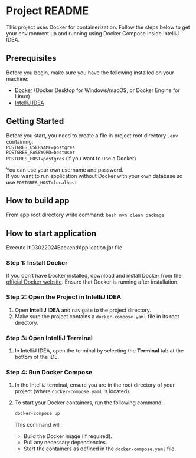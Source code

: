 # Project README

This project uses Docker for containerization. Follow the steps below to get your environment up and running using Docker Compose inside IntelliJ IDEA.

## Prerequisites

Before you begin, make sure you have the following installed on your machine:

- [Docker](https://www.docker.com/products/docker-desktop) (Docker Desktop for Windows/macOS, or Docker Engine for Linux)
- [IntelliJ IDEA](https://www.jetbrains.com/idea/)

## Getting Started

Before you start, you need to create a file in project root directory `.env` containing:<br>
`POSTGRES_USERNAME=postgres`<br>
`POSTGRES_PASSWORD=bestuser`<br>
`POSTGRES_HOST=postgres` (if you want to use a Docker)<br> 

You can use your own username and password.<br>
If you want to run application without Docker with your own database so use `POSTGRES_HOST=localhost`

## How to build app
From app root directory write command:
     ```bash
    mvn clean package
    ```
## How to start application
Execute Iti03022024BackendApplication.jar file


### Step 1: Install Docker

If you don’t have Docker installed, download and install Docker from the [official Docker website](https://www.docker.com/products/docker-desktop). Ensure that Docker is running after installation.

### Step 2: Open the Project in IntelliJ IDEA

1. Open **IntelliJ IDEA** and navigate to the project directory.
2. Make sure the project contains a `docker-compose.yaml` file in its root directory.

### Step 3: Open IntelliJ Terminal

1. In IntelliJ IDEA, open the terminal by selecting the **Terminal** tab at the bottom of the IDE.


### Step 4: Run Docker Compose

1. In the IntelliJ terminal, ensure you are in the root directory of your project (where `docker-compose.yaml` is located).
2. To start your Docker containers, run the following command:

    ```bash
    docker-compose up
    ```

   This command will:
    - Build the Docker image (if required).
    - Pull any necessary dependencies.
    - Start the containers as defined in the `docker-compose.yaml` file.

